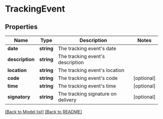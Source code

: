 # TrackingEvent

## Properties
Name | Type | Description | Notes
------------ | ------------- | ------------- | -------------
**date** | **string** | The tracking event&#39;s date | 
**description** | **string** | The tracking event&#39;s description | 
**location** | **string** | The tracking event&#39;s location | 
**code** | **string** | The tracking event&#39;s code | [optional] 
**time** | **string** | The tracking event&#39;s time | [optional] 
**signatory** | **string** | The tracking signature on delivery | [optional] 

[[Back to Model list]](../README.md#documentation-for-models) [[Back to README]](../README.md)


